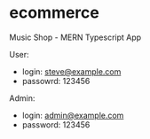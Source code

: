 # ecommerce
Music Shop - MERN Typescript App

User:
* login: steve@example.com
* passowrd: 123456

Admin:
* login: admin@example.com
* password: 123456
